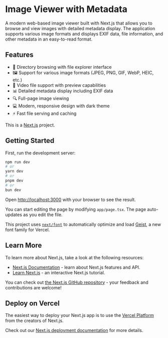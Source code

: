# Image Viewer with Metadata

A modern web-based image viewer built with Next.js that allows you to browse and view images with detailed metadata display. The application supports various image formats and displays EXIF data, file information, and other metadata in an easy-to-read format.

## Features

- 📁 Directory browsing with file explorer interface
- 🖼️ Support for various image formats (JPEG, PNG, GIF, WebP, HEIC, etc.)
- 🎥 Video file support with preview capabilities
- 📊 Detailed metadata display including EXIF data
- 🔍 Full-page image viewing
- 💻 Modern, responsive design with dark theme
- ⚡ Fast file serving and caching

This is a [Next.js](https://nextjs.org) project.

## Getting Started

First, run the development server:

```bash
npm run dev
# or
yarn dev
# or
pnpm dev
# or
bun dev
```

Open [http://localhost:3000](http://localhost:3000) with your browser to see the result.

You can start editing the page by modifying `app/page.tsx`. The page auto-updates as you edit the file.

This project uses [`next/font`](https://nextjs.org/docs/app/building-your-application/optimizing/fonts) to automatically optimize and load [Geist](https://vercel.com/font), a new font family for Vercel.

## Learn More

To learn more about Next.js, take a look at the following resources:

- [Next.js Documentation](https://nextjs.org/docs) - learn about Next.js features and API.
- [Learn Next.js](https://nextjs.org/learn) - an interactive Next.js tutorial.

You can check out [the Next.js GitHub repository](https://github.com/vercel/next.js) - your feedback and contributions are welcome!

## Deploy on Vercel

The easiest way to deploy your Next.js app is to use the [Vercel Platform](https://vercel.com/new?utm_medium=default-template&filter=next.js&utm_source=create-next-app&utm_campaign=create-next-app-readme) from the creators of Next.js.

Check out our [Next.js deployment documentation](https://nextjs.org/docs/app/building-your-application/deploying) for more details.
